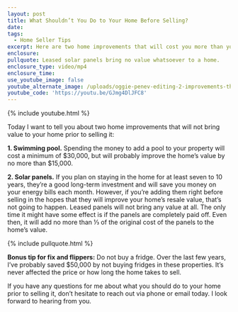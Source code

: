 ```yaml
---
layout: post
title: What Shouldn’t You Do to Your Home Before Selling?
date:
tags:
  - Home Seller Tips
excerpt: Here are two home improvements that will cost you more than you think.
enclosure:
pullquote: Leased solar panels bring no value whatsoever to a home.
enclosure_type: video/mp4
enclosure_time:
use_youtube_image: false
youtube_alternate_image: /uploads/oggie-penev-editing-2-improvements-that-will-not-add-value-yt.jpg
youtube_code: 'https://youtu.be/GJmg4DlJFC8'
---
```


{% include youtube.html %}

Today I want to tell you about two home improvements that will not bring value to your home prior to selling it:

**1\. Swimming pool.** Spending the money to add a pool to your property will cost a minimum of $30,000, but will probably improve the home’s value by no more than $15,000.&nbsp;

**2\. Solar panels.** If you plan on staying in the home for at least seven to 10 years, they’re a good long-term investment and will save you money on your energy bills each month. However, if you’re adding them right before selling in the hopes that they will improve your home’s resale value, that’s not going to happen. Leased panels will not bring any value at all. The only time it might have some effect is if the panels are completely paid off. Even then, it will add no more than ⅓ of the original cost of the panels to the home’s value.

{% include pullquote.html %}

**Bonus tip for fix and flippers:** Do not buy a fridge. Over the last few years, I’ve probably saved $50,000 by not buying fridges in these properties. It’s never affected the price or how long the home takes to sell.

If you have any questions for me about what you should do to your home prior to selling it, don’t hesitate to reach out via phone or email today. I look forward to hearing from you.